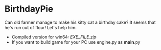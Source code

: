 # BirthdayPie
Can old farmer manage to make his kitty cat a birthday cake? It seems that he's run out of flour!
Let's help him.

- Compiled version for win64: _EXE_FILE.zip_
- If you want to build game for your PC use engine.py as __main__.py
